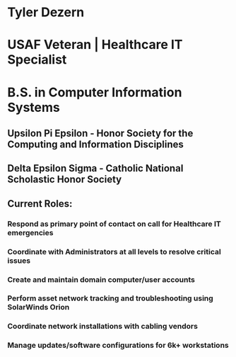 # Tyler Dezern

# USAF Veteran | Healthcare IT Specialist

# B.S. in Computer Information Systems

## Upsilon Pi Epsilon - Honor Society for the Computing and Information Disciplines
        
## Delta Epsilon Sigma - Catholic National Scholastic Honor Society

## Current Roles:
    
### Respond as primary point of contact on call for Healthcare IT emergencies

### Coordinate with Administrators at all levels to resolve critical issues

### Create and maintain domain computer/user accounts

### Perform asset network tracking and troubleshooting using SolarWinds Orion

### Coordinate network installations with cabling vendors

### Manage updates/software configurations for 6k+ workstations